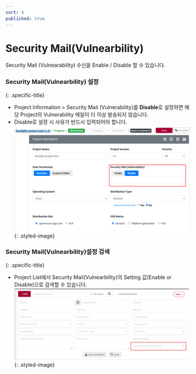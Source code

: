 ```yaml
---
sort: 4
published: true
---
```


# Security Mail(Vulnearbility)
<div class="note">
Security Mail (Vulnearability) 수신을 Enable / Disable 할 수 있습니다.
</div>

### Security Mail(Vulnearbility) 설정
{: .specific-title}
- Project Information >  Security Mail (Vulnerability)를 **Disable**로 설정하면 해당 Project의 Vulnerability 메일이 더 이상 발송되지 않습니다.
- Disable로 설정 시 사유가 반드시 입력되어야 합니다.  
![vul_mail_setting](../images/vulnerability/vul_mail_setting.png){: .styled-image} 

### Security Mail(Vulnearbility)설정 검색 
{: .specific-title}
 - Project List에서 Security Mail(Vulnearbility)의 Setting 값(Enable or Disable)으로 검색할 수 있습니다.  
![vul_mail_search](../images/vulnerability/vul_mail_search.png){: .styled-image} 

